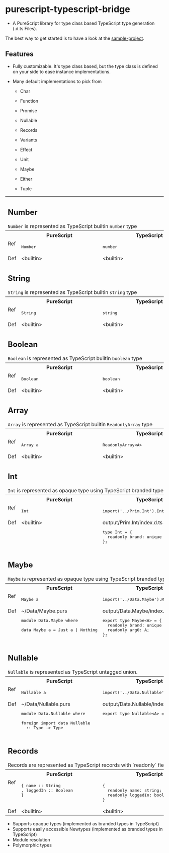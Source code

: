 # purescript-typescript-bridge

- A PureScript library for type class based TypeScript type generation (.d.ts Files).

The best way to get started is to have a look at the
[sample-project](https://github.com/thought2/purescript-typescript-bridge.sample-project).

## Features

- Fully customizable. It's type class based, but the type class is defined on your side to ease instance implementations.
- Many default implementations to pick from

  - Char

  - Function

  - Promise
  - Nullable
  - Records
  - Variants
  - Effect
  - Unit
  - Maybe
  - Either
  - Tuple


<table>

  <tr>
    <td colspan=3>
      <h2>Number</h2>
      <code>Number</code> is represented as TypeScript builtin <code>number</code> type
    </td>
  </tr>
  <tr></tr>
  <tr>
    <th></th>
    <th>PureScript</th>
    <th>TypeScript</th>
  </tr>
  <tr></tr>
  <tr>
    <td valign="top">Ref</td>
    <td valign="top">
      <pre>Number</pre>
    </td>
    <td valign="top">
      <pre>number</pre>
    </td>
  </tr>
  <tr></tr>
  <tr>
    <td valign="top">Def</td>
    <td valign="top">
&lt;builtin&gt;
    </td>
    <td valign="top">
&lt;builtin&gt;
</td>
  </tr>
  <tr></tr>


  <tr>
    <td colspan=3>
      <h2>String</h2>
      <code>String</code> is represented as TypeScript builtin <code>string</code> type
    </td>
  </tr>
  <tr></tr>
  <tr>
    <th></th>
    <th>PureScript</th>
    <th>TypeScript</th>
  </tr>
  <tr></tr>
  <tr>
    <td valign="top">Ref</td>
    <td valign="top">
      <pre>String</pre>
    </td>
    <td valign="top">
      <pre>string</pre>
    </td>
  </tr>
  <tr></tr>
  <tr>
    <td valign="top">Def</td>
    <td valign="top">
&lt;builtin&gt;
    </td>
    <td valign="top">
&lt;builtin&gt;
</td>
  </tr>
  <tr></tr>


  <tr>
    <td colspan=3>
      <h2>Boolean</h2>
      <code>Boolean</code> is represented as TypeScript builtin <code>boolean</code> type
    </td>
  </tr>
  <tr></tr>
  <tr>
    <th></th>
    <th>PureScript</th>
    <th>TypeScript</th>
  </tr>
  <tr></tr>
  <tr>
    <td valign="top">Ref</td>
    <td valign="top">
      <pre>Boolean</pre>
    </td>
    <td valign="top">
      <pre>boolean</pre>
    </td>
  </tr>
  <tr></tr>
  <tr>
    <td valign="top">Def</td>
    <td valign="top">
&lt;builtin&gt;
    </td>
    <td valign="top">
&lt;builtin&gt;
</td>
  </tr>
  <tr></tr>


  <tr>
    <td colspan=3>
      <h2>Array</h2>
      <code>Array</code> is represented as TypeScript builtin <code>ReadonlyArray</code> type
    </td>
  </tr>
  <tr></tr>
  <tr>
    <th></th>
    <th>PureScript</th>
    <th>TypeScript</th>
  </tr>
  <tr></tr>
  <tr>
    <td valign="top">Ref</td>
    <td valign="top">
      <pre>Array a</pre>
    </td>
    <td valign="top">
      <pre>ReadonlyArray&lt;A&gt;</pre>
    </td>
  </tr>
  <tr></tr>
  <tr>
    <td valign="top">Def</td>
    <td valign="top">
&lt;builtin&gt;
    </td>
    <td valign="top">
&lt;builtin&gt;
</td>
  </tr>
  <tr></tr>


  <tr>
    <td colspan=3>
      <h2>Int</h2>
      <code>Int</code> is represented as opaque type using TypeScript branded types.
    </td>
  </tr>
  <tr></tr>
  <tr>
    <th></th>
    <th>PureScript</th>
    <th>TypeScript</th>
  </tr>
  <tr></tr>
  <tr>
    <td valign="top">Ref</td>
    <td valign="top">
      <pre>Int</pre>
    </td>
    <td valign="top">
      <pre>import('../Prim.Int').Int</pre>
    </td>
  </tr>
  <tr></tr>
  <tr>
    <td valign="top">Def</td>
    <td valign="top">
&lt;builtin&gt;
    </td>
    <td valign="top">
output/Prim.Int/index.d.ts
<pre>
type Int = {
  readonly brand: unique symbol;
};
</pre></td>
  </tr>
  <tr></tr>

  <tr>
    <td colspan=3>
      <h2>Maybe</h2>
      <code>Maybe</code> is represented as opaque type using TypeScript branded types.
    </td>
  </tr>
  <tr></tr>
  <tr>
    <th></th>
    <th>PureScript</th>
    <th>TypeScript</th>
  </tr>
  <tr></tr>
  <tr>
    <td valign="top">Ref</td>
    <td valign="top">
      <pre>Maybe a</pre>
    </td>
    <td valign="top">
      <pre>import('../Data.Maybe').Maybe&lt;A&gt;</pre>
    </td>
  </tr>
  <tr></tr>
  <tr>
    <td valign="top">Def</td>
    <td valign="top">
~/Data/Maybe.purs
<pre>
module Data.Maybe where
&nbsp;
data Maybe a = Just a | Nothing
</pre>
    </td>
    <td valign="top">
output/Data.Maybe/index.d.ts
<pre>
export type Maybe&lt;A&gt; = {
  readonly brand: unique symbol;
  readonly arg0: A;
};
</pre></td>
  </tr>
  <tr></tr>

  <tr>
    <td colspan=3>
      <h2>Nullable</h2>
      <code>Nullable</code> is represented as TypeScript untagged union.
    </td>
  </tr>
  <tr></tr>
  <tr>
    <th></th>
    <th>PureScript</th>
    <th>TypeScript</th>
  </tr>
  <tr></tr>
  <tr>
    <td valign="top">Ref</td>
    <td valign="top">
      <pre>Nullable a</pre>
    </td>
    <td valign="top">
      <pre>import('../Data.Nullable').Nullable&lt;A&gt;</pre>
    </td>
  </tr>
  <tr></tr>
  <tr>
    <td valign="top">Def</td>
    <td valign="top">
~/Data/Nullable.purs
<pre>
module Data.Nullable where
&nbsp;
foreign import data Nullable 
  :: Type -> Type
</pre>
    </td>
    <td valign="top">
output/Data.Nullable/index.d.ts
<pre>
export type Nullable&lt;A&gt; = null | A;
</pre></td>
  </tr>
  <tr></tr>

  <tr>
    <td colspan=3>
      <h2>Records</h2>
      Records are represented as TypeScript records with `readonly` fields.
    </td>
  </tr>
  <tr></tr>
  <tr>
    <th></th>
    <th>PureScript</th>
    <th>TypeScript</th>
  </tr>
  <tr></tr>
  <tr>
    <td valign="top">Ref</td>
    <td valign="top">
<pre>
{ name :: String
, loggedIn :: Boolean
}
</pre>
    </td>
    <td valign="top">
<pre>
{
  readonly name: string;
  readonly loggedIn: boolean;
}
</pre>
    </td>
  </tr>
  <tr></tr>
  <tr>
    <td valign="top">Def</td>
    <td valign="top">&lt;builtin&gt;</td>
    <td valign="top">&lt;builtin&gt;</td>
  </tr>

</table>

- Supports opaque types (implemented as branded types in TypeScript)
- Supports easily accessible Newtypes (implemented as branded types in TypeScript)
- Module resolution
- Polymorphic types

